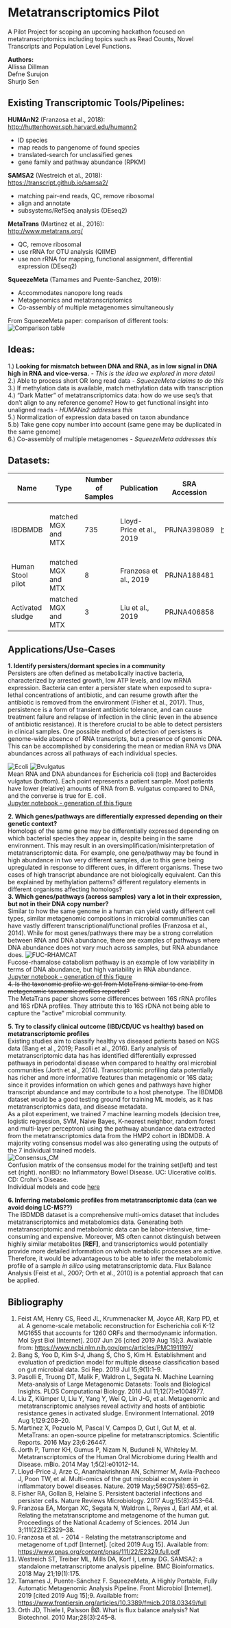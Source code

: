 # Metatranscriptomics Pilot
A Pilot Project for scoping an upcoming hackathon focused on metatranscriptomics including topics such as Read Counts, Novel Transcripts and Population Level Functions.     

**Authors:**    
Allissa Dillman  
Defne Surujon    
Shurjo Sen    


## Existing Transcriptomic Tools/Pipelines:     

**HUMAnN2** (Franzosa et al., 2018):     
http://huttenhower.sph.harvard.edu/humann2

* ID species
* map reads to pangenome of found species
* translated-search for unclassified genes
* gene family and pathway abundance (RPKM)


**SAMSA2** (Westreich et al., 2018):     
https://transcript.github.io/samsa2/ 

* matching pair-end reads, QC, remove ribosomal
* align and annotate
* subsystems/RefSeq analysis (DEseq2)


**MetaTrans** (Martinez et al., 2016):     
http://www.metatrans.org/
* QC, remove ribosomal
* use rRNA for OTU analysis (QIIME)
* use non rRNA for mapping, functional assignment, differential expression (DEseq2)


**SqueezeMeta** (Tamames and Puente-Sanchez, 2019):     
* Accommodates nanopore long reads    
* Metagenomics and metatranscriptomics    
* Co-assembly of multiple metagenomes simultaneously    


From SqueezeMeta paper: comparison of different tools:    
![Comparison table](https://www.frontiersin.org/files/Articles/425882/fmicb-09-03349-HTML/image_m/fmicb-09-03349-t001.jpg)    

## Ideas:    
1.) **Looking for mismatch between DNA and RNA, as in low signal in DNA high in RNA and vice-versa.** - *This is the idea we explored in more detail*        
2.) Able to process short OR long read data - *SqueezeMeta claims to do this*    
3.) If methylation data is available, match methylation data with transcription     
4.) “Dark Matter” of metatranscriptomics data: how do we use seq’s that don’t align to any reference genome? How to get functional insight into unaligned reads - *HUMANn2 addresses this*     
5.) Normalization of expression data based on taxon abundance    
5.b) Take gene copy number into account (same gene may be duplicated in the same genome)        
6.) Co-assembly of multiple metagenomes - *SqueezeMeta addresses this*     


## Datasets:    
| Name              | Type                | Number of Samples | Publication              | SRA Accession | Other Data Resource | Other associated Data                                                   |
|-------------------|---------------------|-------------------|--------------------------|---------------|---------------------|-------------------------------------------------------------------------|
| IBDBMDB           | matched MGX and MTX | 735               | Lloyd-Price et al., 2019 | PRJNA398089   | https://ibdmdb.org/ | Metabolomics, host transcriptomics, 16S, viromics, proteomics, serology |
| Human Stool pilot | matched MGX and MTX | 8                 | Franzosa et al., 2019    | PRJNA188481   |                     |                                                                         |
| Activated sludge  | matched MGX and MTX | 3                 | Liu et al., 2019         | PRJNA406858   |                     |                                                                         |
## Applications/Use-Cases    

**1. Identify persisters/dormant species in a community**    
    Persisters are often defined as metabolically inactive bacteria, characterized by arrested growth, low ATP levels, and low mRNA expression. Bacteria can enter a persister state when exposed to supra-lethal concentrations of antibiotic, and can resume growth after the antibiotic is removed from the environment (Fisher et al., 2017). Thus, persistence is a form of transient antibiotic tolerance, and can cause treatment failure and relapse of infection in the clinic (even in the absence of antibiotic resistance). It is therefore crucial to be able to detect persisters in clinical samples. One possible method of detection of persisters is genome-wide absence of RNA transcripts, but a presence of genomic DNA. This can be accomplished by considering the mean or median RNA vs DNA abundances across all pathways of each individual species.

![Ecoli](https://github.com/NCBI-Hackathons/Metatranscriptomics_Pilot/blob/master/g__Escherichia.s__Escherichia_coli.png?raw=true)
![Bvulgatus](https://github.com/NCBI-Hackathons/Metatranscriptomics_Pilot/blob/master/g__Bacteroides.s__Bacteroides_vulgatus.png?raw=true)     
Mean RNA and DNA abundances for Eschericia coli (top) and Bacteroides vulgatus (bottom). Each point represents a patient sample. Most patients have lower (relative) amounts of RNA from B. vulgatus compared to DNA, and the converse is true for E. coli.     
[Jupyter notebook - generation of this figure](https://github.com/NCBI-Hackathons/Metatranscriptomics_Pilot/blob/master/Pathways%20MGX%20vs%20MTX.ipynb)    

**2. Which genes/pathways are differentially expressed depending on their genetic context?**    
    Homologs of the same gene may be differentially expressed depending on which bacterial species they appear in, despite being in the same environment. This may result in an oversimplification/misinterpretation of metatranscriptomic data. For example, one gene/pathway may be found in high abundance in two very different samples, due to this gene being upregulated in response to different cues, in different organisms. These two cases of high transcript abundance are not biologically equivalent. 
    Can this be explained by methylation patterns? different regulatory elements in different organisms affecting homologs?     
**3. Which genes/pathways (across samples) vary a lot in their expression, but not in their DNA copy number?**     
    Similar to how the same genome in a human can yield vastly different cell types, similar metagenomic compositions in microbial communities can have vastly different transcriptional/functional profiles (Franzosa et al., 2014). While for most genes/pathways there may be a strong correlation between RNA and DNA abundance, there are examples of pathways where DNA abundance does not vary much across samples, but RNA abundance does. 
![FUC-RHAMCAT](https://github.com/NCBI-Hackathons/Metatranscriptomics_Pilot/blob/master/FUC-RHAMCAT-PWY.png?raw=true)    
Fucose-rhamalose catabolism pathway is an example of low variability in terms of DNA abundance, but high variability in RNA abundance.     
[Jupyter notebook - generation of this figure](https://github.com/NCBI-Hackathons/Metatranscriptomics_Pilot/blob/master/Pathways%20MGX%20vs%20MTX.ipynb)    
~~4. Is the taxonomic profile we get from MetaTrans similar to one from metagenomic taxonomic profiles reported?~~    
    The MetaTrans paper shows some differences between 16S rRNA profiles and 16S rDNA profiles. They attribute this to 16S rDNA not being able to capture the "active" microbial community. 
    
**5. Try to classify clinical outcome (IBD/CD/UC vs healthy) based on metatranscriptomic profiles**    
    Existing studies aim to classify healthy vs diseased patients based on NGS data (Bang et al., 2019; Pasolli et al., 2016). Early analysis of metatranscriptomic data has has identified differentially expressed pathways in periodontal disease when compared to healthy oral microbial communities (Jorth et al., 2014). Transcriptomic profiling data potentially has richer and more informative features than metagenomic or 16S data; since it provides information on which genes and pathways have higher transcript abundance and may contribute to a host phenotype. The IBDMDB dataset would be a good testing ground for training ML models, as it has metatranscriptomics data, and disease metadata.     
    As a pilot experiment, we trained 7 machine learning models (decision tree, logistic regression, SVM, Naive Bayes, K-nearest neighbor, random forest and multi-layer perceptron) using the pathway abundance data extracted from the metatranscriptomics data from the HMP2 cohort in IBDMDB. A majority voting consensus model was also generating using the outputs of the 7 individual trained models.     
![Consensus_CM](https://github.com/NCBI-Hackathons/Metatranscriptomics_Pilot/blob/master/Consensus_Train_Test.png?raw=true)    
Confusion matrix of the consensus model for the training set(left) and test set (right). nonIBD: no Inflammatory Bowel Disease. UC: Ulcerative colitis. CD: Crohn's Disease.     
Individual models and code [here](https://github.com/NCBI-Hackathons/Metatranscriptomics_Pilot/blob/master/jupyter/ML%20models%20for%20IBD%20disease%20classification.ipynb)

**6. Inferring metabolomic profiles from metatranscriptomic data (can we avoid doing LC-MS??)**     
    The IBDMDB dataset is a comprehensive multi-omics dataset that includes metatranscriptomics and metabolomics data. Generating both metatranscriptomic and metabolomic data can be labor-intensive, time-consuming and expensive. Moreover, MS often cannot distinguish between highliy similar metabolites **[REF]**, and transcriptomics would potentially provide more detailed information on which metabolic processes are active. Therefore, it would be advantageous to be able to infer the metabolomic profile of a sample *in silico* using metatranscriptomic data. Flux Balance Analysis (Feist et al., 2007; Orth et al., 2010) is a potential approach that can be applied.     
    
## Bibliography

1. Feist AM, Henry CS, Reed JL, Krummenacker M, Joyce AR, Karp PD, et al. A genome-scale metabolic reconstruction for Escherichia coli K-12 MG1655 that accounts for 1260 ORFs and thermodynamic information. Mol Syst Biol [Internet]. 2007 Jun 26 [cited 2019 Aug 15];3. Available from: https://www.ncbi.nlm.nih.gov/pmc/articles/PMC1911197/
2. Bang S, Yoo D, Kim S-J, Jhang S, Cho S, Kim H. Establishment and evaluation of prediction model for multiple disease classification based on gut microbial data. Sci Rep. 2019 Jul 15;9(1):1–9. 
3. Pasolli E, Truong DT, Malik F, Waldron L, Segata N. Machine Learning Meta-analysis of Large Metagenomic Datasets: Tools and Biological Insights. PLOS Computational Biology. 2016 Jul 11;12(7):e1004977. 
4. Liu Z, Klümper U, Liu Y, Yang Y, Wei Q, Lin J-G, et al. Metagenomic and metatranscriptomic analyses reveal activity and hosts of antibiotic resistance genes in activated sludge. Environment International. 2019 Aug 1;129:208–20. 
5. Martinez X, Pozuelo M, Pascal V, Campos D, Gut I, Gut M, et al. MetaTrans: an open-source pipeline for metatranscriptomics. Scientific Reports. 2016 May 23;6:26447. 
6. Jorth P, Turner KH, Gumus P, Nizam N, Buduneli N, Whiteley M. Metatranscriptomics of the Human Oral Microbiome during Health and Disease. mBio. 2014 May 1;5(2):e01012-14. 
7. Lloyd-Price J, Arze C, Ananthakrishnan AN, Schirmer M, Avila-Pacheco J, Poon TW, et al. Multi-omics of the gut microbial ecosystem in inflammatory bowel diseases. Nature. 2019 May;569(7758):655–62. 
8. Fisher RA, Gollan B, Helaine S. Persistent bacterial infections and persister cells. Nature Reviews Microbiology. 2017 Aug;15(8):453–64. 
9. Franzosa EA, Morgan XC, Segata N, Waldron L, Reyes J, Earl AM, et al. Relating the metatranscriptome and metagenome of the human gut. Proceedings of the National Academy of Sciences. 2014 Jun 3;111(22):E2329–38. 
10. Franzosa et al. - 2014 - Relating the metatranscriptome and metagenome of t.pdf [Internet]. [cited 2019 Aug 15]. Available from: https://www.pnas.org/content/pnas/111/22/E2329.full.pdf
11. Westreich ST, Treiber ML, Mills DA, Korf I, Lemay DG. SAMSA2: a standalone metatranscriptome analysis pipeline. BMC Bioinformatics. 2018 May 21;19(1):175. 
12. Tamames J, Puente-Sánchez F. SqueezeMeta, A Highly Portable, Fully Automatic Metagenomic Analysis Pipeline. Front Microbiol [Internet]. 2019 [cited 2019 Aug 15];9. Available from: https://www.frontiersin.org/articles/10.3389/fmicb.2018.03349/full
13. Orth JD, Thiele I, Palsson BØ. What is flux balance analysis? Nat Biotechnol. 2010 Mar;28(3):245–8. 
